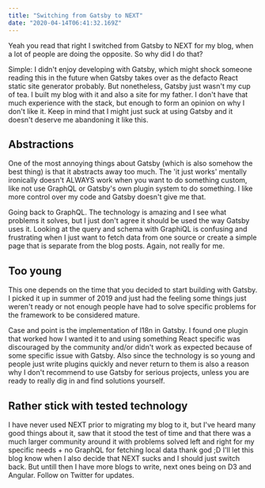 ```yaml
---
title: "Switching from Gatsby to NEXT"
date: "2020-04-14T06:41:32.169Z"
---
```


Yeah you read that right I switched from Gatsby to NEXT for my blog, when a lot of people are doing the opposite. So why did I do that?

Simple: I didn't enjoy developing with Gatsby, which might shock someone reading this in the future when Gatsby takes over as the defacto React static site generator probably. But nonetheless, Gatsby just wasn't my cup of tea. I built my blog with it and also a site for my father. I don't have that much experience with the stack, but enough to form an opinion on why I don't like it. Keep in mind that I might just suck at using Gatsby and it doesn't deserve me abandoning it like this.

## Abstractions
One of the most annoying things about Gatsby (which is also somehow the best thing) is that it abstracts away too much. The 'it just works' mentally ironically doesn't ALWAYS work when you want to do something custom, like not use GraphQL or Gatsby's own plugin system to do something. I like more control over my code and Gatsby doesn't give me that. 

Going back to GraphQL. The technology is amazing and I see what problems it solves, but I just don't agree it should be used the way Gatsby uses it. Looking at the query and schema with GraphiQL is confusing and frustrating when I just want to fetch data from one source or create a simple page that is separate from the blog posts. Again, not really for me.
## Too young
This one depends on the time that you decided to start building with Gatsby. I picked it up in summer of 2019 and just had the feeling some things just weren't ready or not enough people have had to solve specific problems for the framework to be considered mature.

Case and point is the implementation of l18n in Gatsby. I found one plugin that worked how I wanted it to and using something React specific was discouraged by the community and/or didn't work as expected because of some specific issue with Gatsby. Also since the technology is so young and people just write plugins quickly and never return to them is also a reason why I don't recommend to use Gatsby for serious projects, unless you are ready to really dig in and find solutions yourself.

## Rather stick with tested technology

I have never used NEXT prior to migrating my blog to it, but I've heard many good things about it, saw that it stood the test of time and that there was a much larger community around it with problems solved left and right for my specific needs + no GraphQL for fetching local data thank god ;D
I'll let this blog know when I also decide that NEXT sucks and I should just switch back. But untill then I have more blogs to write, next ones being on D3 and Angular. Follow on Twitter for updates.